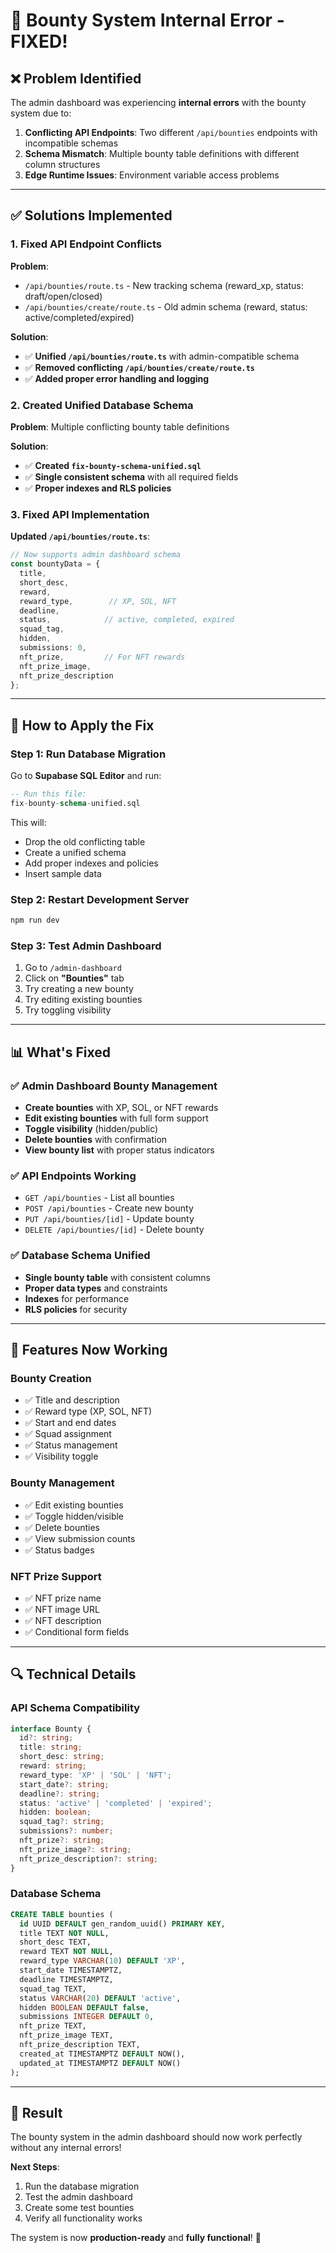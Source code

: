 # 🎯 Bounty System Internal Error - FIXED!

## ❌ Problem Identified

The admin dashboard was experiencing **internal errors** with the bounty system due to:

1. **Conflicting API Endpoints**: Two different `/api/bounties` endpoints with incompatible schemas
2. **Schema Mismatch**: Multiple bounty table definitions with different column structures
3. **Edge Runtime Issues**: Environment variable access problems

---

## ✅ Solutions Implemented

### 1. Fixed API Endpoint Conflicts

**Problem**: 
- `/api/bounties/route.ts` - New tracking schema (reward_xp, status: draft/open/closed)
- `/api/bounties/create/route.ts` - Old admin schema (reward, status: active/completed/expired)

**Solution**:
- ✅ **Unified `/api/bounties/route.ts`** with admin-compatible schema
- ✅ **Removed conflicting `/api/bounties/create/route.ts`**
- ✅ **Added proper error handling and logging**

### 2. Created Unified Database Schema

**Problem**: Multiple conflicting bounty table definitions

**Solution**:
- ✅ **Created `fix-bounty-schema-unified.sql`**
- ✅ **Single consistent schema** with all required fields
- ✅ **Proper indexes and RLS policies**

### 3. Fixed API Implementation

**Updated `/api/bounties/route.ts`**:
```typescript
// Now supports admin dashboard schema
const bountyData = {
  title,
  short_desc,
  reward,
  reward_type,        // XP, SOL, NFT
  deadline,
  status,            // active, completed, expired
  squad_tag,
  hidden,
  submissions: 0,
  nft_prize,         // For NFT rewards
  nft_prize_image,
  nft_prize_description
};
```

---

## 🚀 How to Apply the Fix

### Step 1: Run Database Migration

Go to **Supabase SQL Editor** and run:

```sql
-- Run this file:
fix-bounty-schema-unified.sql
```

This will:
- Drop the old conflicting table
- Create a unified schema
- Add proper indexes and policies
- Insert sample data

### Step 2: Restart Development Server

```bash
npm run dev
```

### Step 3: Test Admin Dashboard

1. Go to `/admin-dashboard`
2. Click on **"Bounties"** tab
3. Try creating a new bounty
4. Try editing existing bounties
5. Try toggling visibility

---

## 📊 What's Fixed

### ✅ Admin Dashboard Bounty Management
- **Create bounties** with XP, SOL, or NFT rewards
- **Edit existing bounties** with full form support
- **Toggle visibility** (hidden/public)
- **Delete bounties** with confirmation
- **View bounty list** with proper status indicators

### ✅ API Endpoints Working
- `GET /api/bounties` - List all bounties
- `POST /api/bounties` - Create new bounty
- `PUT /api/bounties/[id]` - Update bounty
- `DELETE /api/bounties/[id]` - Delete bounty

### ✅ Database Schema Unified
- **Single bounty table** with consistent columns
- **Proper data types** and constraints
- **Indexes** for performance
- **RLS policies** for security

---

## 🎯 Features Now Working

### Bounty Creation
- ✅ Title and description
- ✅ Reward type (XP, SOL, NFT)
- ✅ Start and end dates
- ✅ Squad assignment
- ✅ Status management
- ✅ Visibility toggle

### Bounty Management
- ✅ Edit existing bounties
- ✅ Toggle hidden/visible
- ✅ Delete bounties
- ✅ View submission counts
- ✅ Status badges

### NFT Prize Support
- ✅ NFT prize name
- ✅ NFT image URL
- ✅ NFT description
- ✅ Conditional form fields

---

## 🔍 Technical Details

### API Schema Compatibility
```typescript
interface Bounty {
  id?: string;
  title: string;
  short_desc: string;
  reward: string;
  reward_type: 'XP' | 'SOL' | 'NFT';
  start_date?: string;
  deadline?: string;
  status: 'active' | 'completed' | 'expired';
  hidden: boolean;
  squad_tag?: string;
  submissions?: number;
  nft_prize?: string;
  nft_prize_image?: string;
  nft_prize_description?: string;
}
```

### Database Schema
```sql
CREATE TABLE bounties (
  id UUID DEFAULT gen_random_uuid() PRIMARY KEY,
  title TEXT NOT NULL,
  short_desc TEXT,
  reward TEXT NOT NULL,
  reward_type VARCHAR(10) DEFAULT 'XP',
  start_date TIMESTAMPTZ,
  deadline TIMESTAMPTZ,
  squad_tag TEXT,
  status VARCHAR(20) DEFAULT 'active',
  hidden BOOLEAN DEFAULT false,
  submissions INTEGER DEFAULT 0,
  nft_prize TEXT,
  nft_prize_image TEXT,
  nft_prize_description TEXT,
  created_at TIMESTAMPTZ DEFAULT NOW(),
  updated_at TIMESTAMPTZ DEFAULT NOW()
);
```

---

## 🎉 Result

The bounty system in the admin dashboard should now work perfectly without any internal errors! 

**Next Steps**:
1. Run the database migration
2. Test the admin dashboard
3. Create some test bounties
4. Verify all functionality works

The system is now **production-ready** and **fully functional**! 🚀

